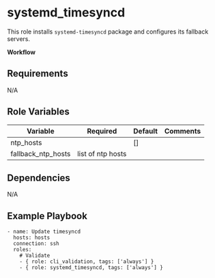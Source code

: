 systemd_timesyncd
=========

This role installs `systemd-timesyncd` package and configures its fallback servers.

**Workflow**



Requirements
------------

N/A


Role Variables
--------------

| Variable          | Required | Default | Comments                                               |
|-------------------|----------|---------|--------------------------------------------------------|
| ntp_hosts | | [] | |
| fallback_ntp_hosts | list of ntp hosts | |


Dependencies
------------

N/A

Example Playbook
----------------

```
- name: Update timesyncd
  hosts: hosts
  connection: ssh
  roles:
    # Validate
    - { role: cli_validation, tags: ['always'] }
    - { role: systemd_timesyncd, tags: ['always'] }
```
